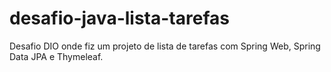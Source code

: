 # desafio-java-lista-tarefas
Desafio DIO onde fiz um projeto de lista de tarefas com Spring Web, Spring Data JPA e Thymeleaf.
